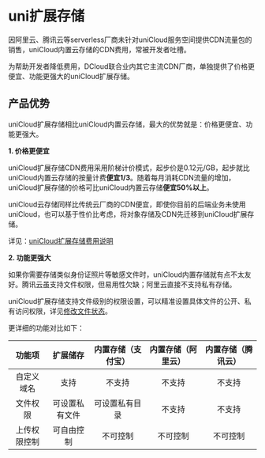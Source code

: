 # uni扩展存储

因阿里云、腾讯云等serverless厂商未针对uniCloud服务空间提供CDN流量包的销售，uniCloud内置云存储的CDN费用，常被开发者吐槽。

为帮助开发者降低费用，DCloud联合业内其它主流CDN厂商，单独提供了价格更便宜、功能更强大的uniCloud扩展存储。

## 产品优势

uniCloud扩展存储相比uniCloud内置云存储，最大的优势就是：价格更便宜、功能更强大。

**1. 价格更便宜**

uniCloud扩展存储CDN费用采用阶梯计价模式，起步价是0.12元/GB，起步就比uniCloud内置云存储的按量计费**便宜1/3**。随着每月消耗CDN流量的增加，uniCloud扩展存储的价格可比uniCloud内置云存储**便宜50%以上**。

uniCloud云存储同样比传统云厂商的CDN便宜，即使你目前的后端业务未使用uniCloud，也可以基于性价比考虑，将对象存储及CDN先迁移到uniCloud扩展存储。

详见：[uniCloud扩展存储费用说明](./price.md)

**2. 功能更强大**

如果你需要存储类似身份证照片等敏感文件时，uniCloud内置存储就有点不太友好。腾讯云虽支持文件权限，但易用性欠缺；阿里云直接不支持私有存储。

uniCloud扩展存储支持文件级别的权限设置，可以精准设置具体文件的公开、私有访问权限，详见[修改文件状态](./dev.md)。

更详细的功能对比如下：

|功能项			|扩展储存				|内置存储（支付宝）		|内置存储（阿里云）	|内置存储（腾讯云）|
|:-:				|:-:						|:-:					|:-:			|:-:			|
|自定义域名	|支持						|不支持				|不支持		|不支持		|
|文件权限		| 可设置私有文件	|可设置私有目录	|不支持		|不支持		|
|上传权限控制| 可自由控制			|不可控制			|不可控制	|不可控制	|






